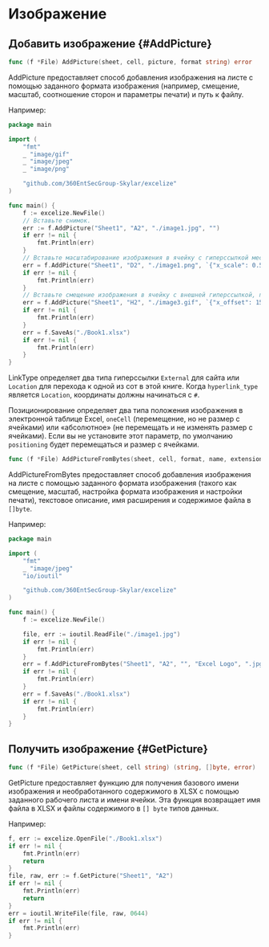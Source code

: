 # Изображение

## Добавить изображение {#AddPicture}

```go
func (f *File) AddPicture(sheet, cell, picture, format string) error
```

AddPicture предоставляет способ добавления изображения на листе с помощью заданного формата изображения (например, смещение, масштаб, соотношение сторон и параметры печати) и путь к файлу.

Например:

```go
package main

import (
    "fmt"
    _ "image/gif"
    _ "image/jpeg"
    _ "image/png"

    "github.com/360EntSecGroup-Skylar/excelize"
)

func main() {
    f := excelize.NewFile()
    // Вставьте снимок.
    err := f.AddPicture("Sheet1", "A2", "./image1.jpg", "")
    if err != nil {
        fmt.Println(err)
    }
    // Вставьте масштабирование изображения в ячейку с гиперссылкой местоположения.
    err = f.AddPicture("Sheet1", "D2", "./image1.png", `{"x_scale": 0.5, "y_scale": 0.5, "hyperlink": "#Sheet2!D8", "hyperlink_type": "Location"}`)
    if err != nil {
        fmt.Println(err)
    }
    // Вставьте смещение изображения в ячейку с внешней гиперссылкой, поддержкой печати и позиционирования.
    err = f.AddPicture("Sheet1", "H2", "./image3.gif", `{"x_offset": 15, "y_offset": 10, "hyperlink": "https://github.com/360EntSecGroup-Skylar/excelize", "hyperlink_type": "External", "print_obj": true, "lock_aspect_ratio": false, "locked": false, "positioning": "oneCell"}`)
    if err != nil {
        fmt.Println(err)
    }
    err = f.SaveAs("./Book1.xlsx")
    if err != nil {
        fmt.Println(err)
    }
}
```

LinkType определяет два типа гиперссылки `External` для сайта или `Location` для перехода к одной из сот в этой книге. Когда `hyperlink_type` является `Location`, координаты должны начинаться с `#`.

Позиционирование определяет два типа положения изображения в электронной таблице Excel, `oneCell` (перемещение, но не размер с ячейками) или «абсолютное» (не перемещать и не изменять размер с ячейками). Если вы не установите этот параметр, по умолчанию `positioning` будет перемещаться и размер с ячейками.

```go
func (f *File) AddPictureFromBytes(sheet, cell, format, name, extension string, file []byte) error
```

AddPictureFromBytes предоставляет способ добавления изображения на листе с помощью заданного формата изображения (такого как смещение, масштаб, настройка формата изображения и настройки печати), текстовое описание, имя расширения и содержимое файла в `[]byte`.

Например:

```go
package main

import (
    "fmt"
    _ "image/jpeg"
    "io/ioutil"

    "github.com/360EntSecGroup-Skylar/excelize"
)

func main() {
    f := excelize.NewFile()

    file, err := ioutil.ReadFile("./image1.jpg")
    if err != nil {
        fmt.Println(err)
    }
    err = f.AddPictureFromBytes("Sheet1", "A2", "", "Excel Logo", ".jpg", file)
    if err != nil {
        fmt.Println(err)
    }
    err = f.SaveAs("./Book1.xlsx")
    if err != nil {
        fmt.Println(err)
    }
}
```

## Получить изображение {#GetPicture}

```go
func (f *File) GetPicture(sheet, cell string) (string, []byte, error)
```

GetPicture предоставляет функцию для получения базового имени изображения и необработанного содержимого в XLSX с помощью заданного рабочего листа и имени ячейки. Эта функция возвращает имя файла в XLSX и файлы содержимого в `[] byte` типов данных.

Например:

```go
f, err := excelize.OpenFile("./Book1.xlsx")
if err != nil {
    fmt.Println(err)
    return
}
file, raw, err := f.GetPicture("Sheet1", "A2")
if err != nil {
    fmt.Println(err)
    return
}
err = ioutil.WriteFile(file, raw, 0644)
if err != nil {
    fmt.Println(err)
}
```